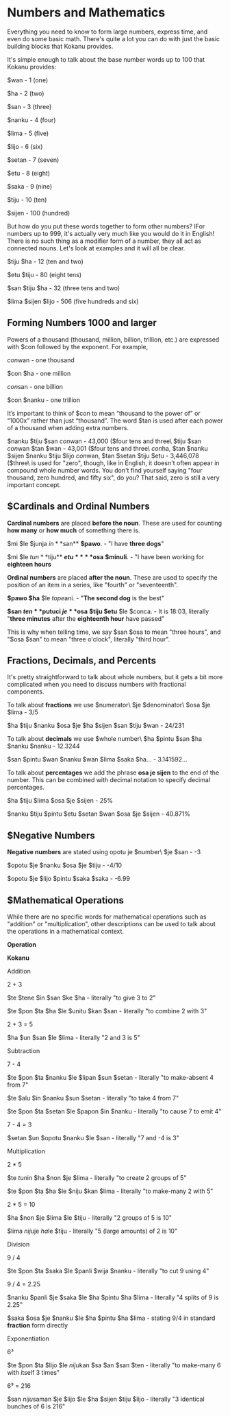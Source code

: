 # Numbers and Mathematics
Everything you need to know to form large numbers, express time, and even do some basic math. There's quite a lot you can do with just the basic building blocks that Kokanu provides.

It's simple enough to talk about the base number words up to 100 that Kokanu provides: 

$wan - 1 (one)

$ha - 2 (two)

$san - 3 (three)

$nanku - 4 (four)

$lima - 5 (five)

$lijo - 6 (six)

$setan - 7 (seven)

$etu - 8 (eight)

$saka - 9 (nine)

$tiju - 10 (ten)

$sijen - 100 (hundred)

But how do you put these words together to form other numbers? IFor numbers up to 999, it's actually very much like you would do it in English! There is no such thing as a modifier form of a number, they all act as connected nouns. Let's look at examples and it will all be clear.

$tiju $ha - 12 (ten and two)

$etu $tiju - 80 (eight tens)

$san $tiju $ha - 32 (three tens and two)

$lima $sijen $lijo - 506 (five hundreds and six)

Forming Numbers 1000 and larger
-------------------------------

Powers of a thousand (thousand, million, billion, trillion, etc.) are expressed with $con followed by the exponent. For example,

$con $wan - one thousand

$con $ha - one million

$con $san - one billion

$con $nanku - one trillion

It’s important to think of $con to mean “thousand to the power of” or “1000x” rather than just “thousand”. The word $tan is used after each power of a thousand when adding extra numbers.

$nanku $tiju $san $con $wan - 43,000 (\$four tens and three\ $tiju $san $con $wan $tan $wan - 43,001 (\$four tens and three\ $con $ha, $tan $nanku $sijen $nanku $tiju $lijo $con $wan, $tan $setan $tiju $etu - 3,446,078 (\$three\ is used for "zero", though, like in English, it doesn't often appear in compound whole number words. You don't find yourself saying "four thousand, zero hundred, and fifty six", do you? That said, zero is still a very important concept.

$Cardinals and Ordinal Numbers
---------------------------------------------------------------------------------------------

**Cardinal numbers** are placed **before the noun**. These are used for counting **how many** or **how much** of something there is.

$mi $le $junja $in **$san** **$pawo**. - "I have **three dogs**"

$mi $le $tun **$tiju** **$etu** **$osa** **$minuli**. - "I have been working for **eighteen hours**

**Ordinal numbers** are placed **after the noun**. These are used to specify the position of an item in a series, like "fourth" or "seventeenth".

**$pawo $ha** $le $tope $ani. \- "**The second dog** is the best"

**$san $ten** $putuci $je **$osa** ****$tiju** $etu** $le $conca. - It is 18:03, literally "**three minutes** after the **eighteenth hour** have passed"

This is why when telling time, we say $san $osa to mean "three hours", and "$osa $san" to mean "three o'clock", literally "third hour".

Fractions, Decimals, and Percents
---------------------------------

It's pretty straightforward to talk about whole numbers, but it gets a bit more complicated when you need to discuss numbers with fractional components.

To talk about **fractions** we use \$numerator\ $je \$denominator\ $osa $je $lima - 3/5

$ha $tiju $nanku $osa $je $ha $sijen $san $tiju $wan - 24/231

To talk about **decimals** we use \$whole number\ $ha $pintu $san $ha $nanku $nanku - 12.3244

$san $pintu $wan $nanku $wan $lima $saka $ha... - 3.141592...

To talk about **percentages** we add the phrase **osa je sijen** to the end of the number. This can be combined with decimal notation to specify decimal percentages.

$ha $tiju $lima $osa $je $sijen - 25%

$nanku $tiju $pintu $etu $setan $wan $osa $je $sijen - 40.871%

$Negative Numbers
--------------------------------------------------------------------------

**Negative numbers** are stated using opotu je \$number\ $je $san - \-3

$opotu $je $nanku $osa $je $tiju - \-4/10

$opotu $je $lijo $pintu $saka $saka - \-6.99

$Mathematical Operations
----------------------------------------------------------------------------------------

While there are no specific words for mathematical operations such as "addition" or "multiplication", other descriptions can be used to talk about the operations in a mathematical context.

**Operation**

**Kokanu**

Addition

2 + 3

$te $tene $in $san $ke $ha \- literally "to give 3 to 2"

$te $pon $ta $ha $le $unitu $kan $san \- literally "to combine 2 with 3"

2 + 3 = 5

$ha $un $san $le $lima - literally "2 and 3 is 5"

Subtraction

7 - 4

$te $pon $ta $nanku $le $lipan $sun $setan - literally "to make-absent 4 from 7"

$te $alu $in $nanku $sun $setan - literally "to take 4 from 7"

$te $pon $ta $setan $le $papon $in $nanku - literally "to cause 7 to emit 4"

7 - 4 = 3

$setan $un $opotu $nanku $le $san - literally "7 and -4 is 3"

Multiplication

2 \* 5

$te $tun $in $ha $non $je $lima - literally "to create 2 groups of 5"

$te $pon $ta $ha $le $niju $kan $lima - literally "to make-many 2 with 5"

2 \* 5 = 10

$ha $non $je $lima $le $tiju - literally "2 groups of 5 is 10"

$lima $niju $je $ha $le $tiju - literally "5 (large amounts) of 2 is 10"

Division

9 / 4

$te $pon $ta $saka $le $panli $wija $nanku - literally "to cut 9 using 4"

9 / 4 = 2.25

$nanku $panli $je $saka $le $ha $pintu $ha $lima - literally "4 splits of 9 is 2.25"

$saka $osa $je $nanku $le $ha $pintu $ha $lima - stating 9/4 in standard **fraction** form directly

Exponentiation

6³

$te $pon $ta $lijo $le $niju $kan $sa $an $san $ten - literally "to make-many 6 with itself 3 times"

6³ = 216

$san $niju $saman $je $lijo $le $ha $sijen $tiju $lijo - literally "3 identical bunches of 6 is 216"
